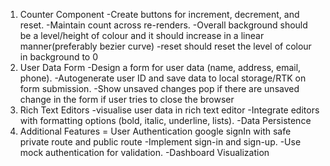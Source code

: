 1. Counter Component
-Create buttons for increment, decrement, and reset.
-Maintain count across re-renders.
-Overall background should be a level/height of colour and it should increase in a linear
manner(preferably bezier curve)
-reset should reset the level of colour in background to 0
2. User Data Form
-Design a form for user data (name, address, email, phone).
-Autogenerate user ID and save data to local storage/RTK on form submission.
-Show unsaved changes pop if there are unsaved change in the form if user tries to close the browser
3. Rich Text Editors
-visualise user data in rich text editor
-Integrate editors with formatting options (bold, italic, underline, lists).
-Data Persistence
4. Additional Features
= User Authentication google signIn with safe private route and public route
-Implement sign-in and sign-up.
-Use mock authentication for validation.
-Dashboard Visualization
